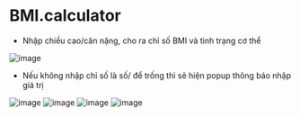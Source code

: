 # BMI.calculator
- Nhập chiều cao/cân nặng, cho ra chỉ số BMI và tình trạng cơ thể

![image](https://github.com/selenpham/BMI.calculator/assets/59055154/e2f4f6ed-6b67-4007-bc90-3fa6f84b5b26)
- Nếu không nhập chỉ số là số/ để trống thì sẽ hiện popup thông báo nhập giá trị

![image](https://github.com/selenpham/BMI.calculator/assets/59055154/8324ec6d-df05-443d-949b-d3810291e07f)
![image](https://github.com/selenpham/BMI.calculator/assets/59055154/2b6b1630-4442-4d72-9246-7aec2c2dd51b)
![image](https://github.com/selenpham/BMI.calculator/assets/59055154/49dfb3fb-55b4-4d1c-a5f8-f7281c9c4ec2)
![image](https://github.com/selenpham/BMI.calculator/assets/59055154/1177d5aa-d4b1-4deb-93c9-55476b1687b5)

